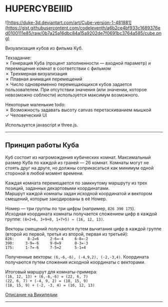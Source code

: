 # HUPERCYBEIIID

![https://duke-3d.deviantart.com/art/Cube-version-1-481881](https://gist.githubusercontent.com/codeleventh/a6b2ce4bf933c1689376ed0100111e85/raw/0b7a25a16dbc84a15a9202de7f0691bc3764a585/cube.png)

Визуализация кубов из фильма Куб.

Техзадание:  
✗ Генерация Куба (процент заполненности — входной параметр) и перемещение комнат в соответствии с фильмом  
✗ Трехмерная визуализация  
✗ Плавная анимация перемещений  
✗ Число одновременно перемещающихся кубов задается пользователем. При отсутствии значения (или значении, которое невозможно соблюсти) используется максимум возможного.  

Некоторые маленькие todo:  
✗ Возможность задавать высоту canvas перетаскиванием мышкой  
✓ Человеческий UI

Используется javascript и three.js.

- - - 

## Принцип работы Куба

Куб состоит из нагромождения кубических комнат. Максимальный размер Куба по каждой из граней — 26 комнат.
Комнаты могут не стоять друг на друге, но должны соприкасаться как минимум одной стороной в любой момент времени.

Каждая комната перемещается по замкнутому маршруту из трех позиций, заданных декартовыми координатами.  
Маршрут каждой комнаты задан исходной координатой и вектором смещений, которые закодированы в её Номер.

Номер — три группы по три цифры (например, `826 390 175`).  
Исходная координата комнаты получается сложением цифр в каждой группе: `(8+2+6, 3+9+0, 1+7+5) → (16, 12, 13)`.

Векторы смещений получаются путем вычитания цифр в каждой группе (второй из первой, третья из второй, первая из третьей):  
`826:      8-2=6     2-6=-4     6-8=-2`  
`390:     3-9=-6     9-0=9      0-3=-3`  
`175:     1-7=-6     7-5=2      5-1=4`  

Полученные векторы: `(6,-6,-6), (-4,9,2), (-2,-3,4)`.
Координата получаются путем сложения исходной координаты с векторами.

Итоговый маршрут для комнаты-примера:   
`(16, 12, 13) + (6,-6,-6) = (22, 6, 7)`  
`(22, 6, 7) + (-4, 9, 2) = (18, 15, 9)`  
`(18, 15, 9) + (-2, -3, 4) = (16, 12, 13)`

[Описание на Википедии](https://ru.wikipedia.org/wiki/%D0%9A%D1%83%D0%B1_%28%D1%84%D0%B8%D0%BB%D1%8C%D0%BC%29#%D0%9A%D1%83%D0%B1)

- - -



